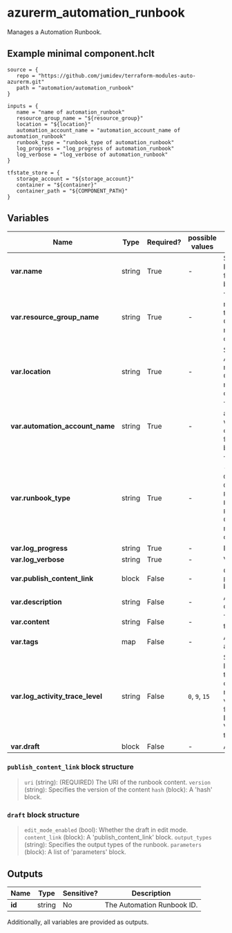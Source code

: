 # azurerm_automation_runbook

Manages a Automation Runbook.

## Example minimal component.hclt

```hcl
source = {
   repo = "https://github.com/jumidev/terraform-modules-auto-azurerm.git" 
   path = "automation/automation_runbook" 
}

inputs = {
   name = "name of automation_runbook" 
   resource_group_name = "${resource_group}" 
   location = "${location}" 
   automation_account_name = "automation_account_name of automation_runbook" 
   runbook_type = "runbook_type of automation_runbook" 
   log_progress = "log_progress of automation_runbook" 
   log_verbose = "log_verbose of automation_runbook" 
}

tfstate_store = {
   storage_account = "${storage_account}" 
   container = "${container}" 
   container_path = "${COMPONENT_PATH}" 
}

```

## Variables

| Name | Type | Required? |  possible values |  Description |
| ---- | ---- | --------- |  ----------- | ----------- |
| **var.name** | string | True | -  |  Specifies the name of the Runbook. Changing this forces a new resource to be created. | 
| **var.resource_group_name** | string | True | -  |  The name of the resource group in which the Runbook is created. Changing this forces a new resource to be created. | 
| **var.location** | string | True | -  |  Specifies the supported Azure location where the resource exists. Changing this forces a new resource to be created. | 
| **var.automation_account_name** | string | True | -  |  The name of the automation account in which the Runbook is created. Changing this forces a new resource to be created. | 
| **var.runbook_type** | string | True | -  |  The type of the runbook - can be either `Graph`, `GraphPowerShell`, `GraphPowerShellWorkflow`, `PowerShellWorkflow`, `PowerShell`, `Python3`, `Python2` or `Script`. Changing this forces a new resource to be created. | 
| **var.log_progress** | string | True | -  |  Progress log option. | 
| **var.log_verbose** | string | True | -  |  Verbose log option. | 
| **var.publish_content_link** | block | False | -  |  One `publish_content_link` block. | 
| **var.description** | string | False | -  |  A description for this credential. | 
| **var.content** | string | False | -  |  The desired content of the runbook. | 
| **var.tags** | map | False | -  |  A mapping of tags to assign to the resource. | 
| **var.log_activity_trace_level** | string | False | `0`, `9`, `15`  |  Specifies the activity-level tracing options of the runbook, available only for Graphical runbooks. Possible values are `0` for None, `9` for Basic, and `15` for Detailed. Must turn on Verbose logging in order to see the tracing. | 
| **var.draft** | block | False | -  |  A `draft` block . | 

### `publish_content_link` block structure

> `uri` (string): (REQUIRED) The URI of the runbook content.
> `version` (string): Specifies the version of the content
> `hash` (block): A 'hash' block.

### `draft` block structure

> `edit_mode_enabled` (bool): Whether the draft in edit mode.
> `content_link` (block): A 'publish_content_link' block.
> `output_types` (string): Specifies the output types of the runbook.
> `parameters` (block): A list of 'parameters' block.



## Outputs

| Name | Type | Sensitive? | Description |
| ---- | ---- | --------- | --------- |
| **id** | string | No  | The Automation Runbook ID. | 

Additionally, all variables are provided as outputs.
